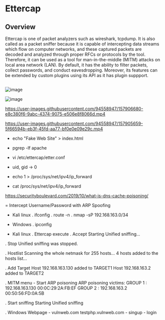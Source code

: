 # Ettercap
## Overview
Ettercap is one of packet analyzers such as wireshark, tcpdump. It is also called as a packet sniffer because it is capable of intercepting data streams which flow on computer networks, and these captured packets are decoded and analyzed through proper RFCs or protocols by the tool. Therefore, it can be used as a tool for man-in-the-middle (MITM) attacks on local area network (LAN). By default, it has the ability to filter packets, collect passwords, and conduct eavesdropping. Moreover, its features can be extended by custom plugins using its API as it has plugin suppport.

## 



![image](https://user-images.githubusercontent.com/94558947/157905357-82de4fac-96a1-457b-8496-20ad011c9186.png)



![image](https://user-images.githubusercontent.com/94558947/157905160-0b800108-c3ad-4eda-815a-a7c67b7de545.png)



https://user-images.githubusercontent.com/94558947/157906680-e8c380f6-9abc-4374-9075-e506e8f8066d.mp4

https://user-images.githubusercontent.com/94558947/157905659-5f66594b-eb3f-45fd-aa77-bf0e0e09e29c.mp4

- echo "Fake Web Site" > index.html

- pgrep -lf apache

- vi /etc/ettercap/etter.conf
- uid, gid -> 0

- echo 1 > /proc/sys/net/ipv4/ip_forward
- cat /proc/sys/net/ipv4/ip_forward

https://securityboulevard.com/2019/10/what-is-dns-cache-poisoning/


= Intercept Username/Password with ARP Spoofing

- Kali linux
. ifconfig
. route -n
. nmap -sP 192.168.163.0/34

- Windows
. ipconfig

- Kali linux
. Ettercap execute
. Accept
Starting Unified sniffing...

. Stop
Unified sniffing was stopped.

. Hostlist
Scanning the whole netmask for 255 hosts...
4 hosts added to the hosts list...

. Add Target
Host 192.168.163.130 added to TARGET1
Host 192.168.163.2 added to TARGET2

. MITM menu - Start ARP poisoning
ARP poisoning victims:
 GROUP 1 : 192.168.163.130 00:0C:29:2A:FB:EF
 GROUP 2 : 192.168.163.2 00:50:56:FD:0A:5B

. Start sniffing
Starting Unified sniffing

. Windows
Webpage - vulnweb.com
testphp.vulnweb.com - singup - login




